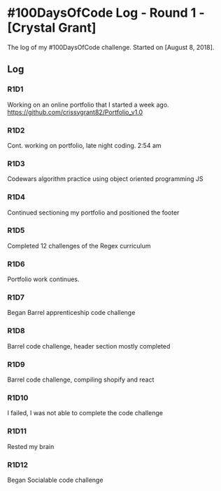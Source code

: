 # #100DaysOfCode Log - Round 1 - [Crystal Grant]

The log of my #100DaysOfCode challenge. Started on [August 8, 2018].

## Log

### R1D1
Working on an online portfolio that I started a week ago. https://github.com/crissygrant82/Portfolio_v1.0

### R1D2
Cont. working on portfolio, late night coding. 2:54 am

### R1D3

Codewars algorithm practice using object oriented programming JS

### R1D4

Continued sectioning my portfolio and positioned the footer

### R1D5

Completed 12 challenges of the Regex curriculum

### R1D6

Portfolio work continues.

### R1D7

Began Barrel apprenticeship code challenge

### R1D8

Barrel code challenge, header section mostly completed


### R1D9

Barrel code challenge, compiling shopify and react


### R1D10

I failed, I was not able to complete the code challenge


### R1D11

Rested my brain


### R1D12

Began Socialable code challenge
